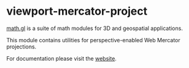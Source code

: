 # viewport-mercator-project

[math.gl](https://math.gl/docs) is a suite of math modules for 3D and geospatial applications.

This module contains utilities for perspective-enabled Web Mercator projections.

For documentation please visit the [website](https://math.gl).
